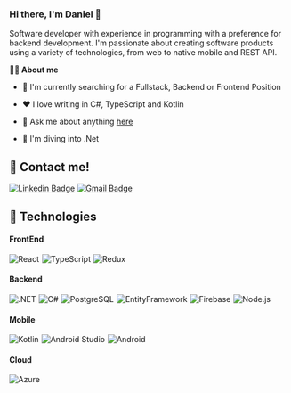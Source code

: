 ### Hi there, I'm Daniel 👋
Software developer with experience in programming with a preference for backend development. I'm passionate about creating software products using a variety of technologies, from web to native mobile and REST API.

**👨‍💻 About me**

- 💼 I'm currently searching for a Fullstack, Backend or Frontend Position

- ❤️ I love writing in C#, TypeScript and Kotlin

- 💬 Ask me about anything [here](mailto:mmarquezdaniel@outlook.es)

- 🚀  I'm diving into .Net 

## :speech_balloon: Contact me!

[![Linkedin Badge](https://img.shields.io/badge/-DanielMoreno-blue?style=flat-square&logo=Linkedin&logoColor=white&link=https://www.linkedin.com/in/daniel-moreno-m%C3%A1rquez-998b33189/)](https://www.linkedin.com/in/daniel-moreno-m%C3%A1rquez-998b33189/)
[![Gmail Badge](https://img.shields.io/badge/-mmarquezdaniel@outlook.es-c14438?style=flat-square&logo=Gmail&logoColor=white&link=mailto:mmarquezdaniel@outlook.es)](mailto:mmarquezdaniel@outlook.es)

## 🚀 Technologies

  <h4>FrontEnd</h4>
  <div style="display: flex; gap: 5px">
    <img src="https://img.shields.io/badge/React-61DAFB?style=for-the-badge&amp;logo=react&amp;logoColor=white&amp;labelColor=101010" alt="React">
    <img src="https://img.shields.io/badge/TypeScript-007ACC?style=for-the-badge&amp;logo=typescript&amp;logoColor=white&amp;labelColor=101010" alt="TypeScript">
    <img src="https://img.shields.io/badge/Redux-764ABC?style=for-the-badge&amp;logo=redux&amp;logoColor=white&amp;labelColor=101010" alt="Redux">
  </div>

<section>
  <h4>Backend</h4>
  <div style="display: flex; gap: 5px">
     <img src="https://img.shields.io/badge/.NET-5C2D91?style=for-the-badge&amp;logo=.net&amp;logoColor=white&amp;labelColor=101010" alt=".NET">
     <img src="https://img.shields.io/badge/C%23-239120?style=for-the-badge&amp;logo=c-sharp&amp;logoColor=white&amp;labelColor=101010" alt="C#">
     <img src="https://img.shields.io/badge/PostgreSQL-4169E1?style=for-the-badge&amp;logo=postgresql&amp;logoColor=white&amp;labelColor=101010" alt="PostgreSQL">
     <img src="https://img.shields.io/badge/Entity_Framework-512BD4?style=for-the-badge&logo=.net&logoColor=white&labelColor=101010" alt="EntityFramework">
     <img src="https://img.shields.io/badge/Firebase-FFCA28?style=for-the-badge&amp;logo=firebase&amp;logoColor=white&amp;labelColor=101010" alt="Firebase">
     <img src="https://img.shields.io/badge/Node.js-339933?style=for-the-badge&amp;logo=node.js&amp;logoColor=white&amp;labelColor=101010" alt="Node.js">
  </div>
</section>
<section>
  <h4>Mobile</h4>
  <div style="display: flex; gap: 5px">
      <img src="https://img.shields.io/badge/Kotlin-0095D5?style=for-the-badge&amp;logo=kotlin&amp;logoColor=white&amp;labelColor=101010" alt="Kotlin">
      <img src="https://img.shields.io/badge/Android%20Studio-3DDC84?style=for-the-badge&amp;logo=android-studio&amp;logoColor=white&amp;labelColor=101010" alt="Android Studio">    
      <img src="https://img.shields.io/badge/Android-3DDC84?style=for-the-badge&amp;logo=android&amp;logoColor=white&amp;labelColor=101010" alt="Android">
  </div>
</section>
<section>
  <h4>Cloud</h4>
  <div style="display: flex; gap: 5px">
     <img src="https://img.shields.io/badge/Azure%20Cloud-0089D6?logo=microsoft-azure&logoColor=white&labelColor=101010&style=for-the-badge" alt="Azure">
  </div>
</section>


